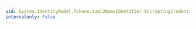 ```yaml
---
uid: System.IdentityModel.Tokens.Saml2NameIdentifier.EncryptingCredentials
internalonly: False
---
```

